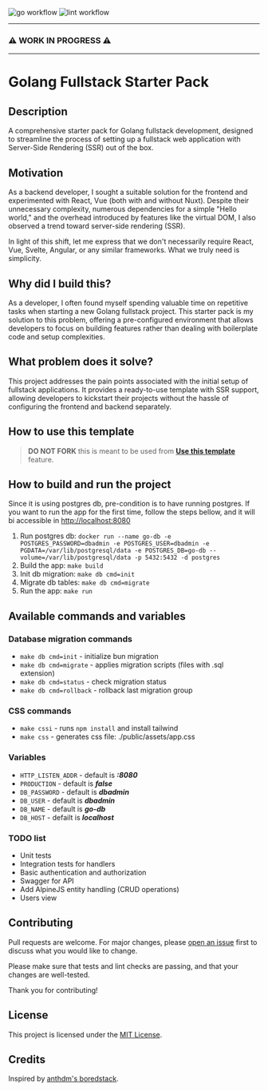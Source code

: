 ![go workflow](https://github.com/fmiskovic/go-starter/actions/workflows/go-ci.yml/badge.svg)
![lint workflow](https://github.com/fmiskovic/go-starter/actions/workflows/golangci-lint.yml/badge.svg)
___
### ⚠️ WORK IN PROGRESS ⚠️
___
# Golang Fullstack Starter Pack

## Description
A comprehensive starter pack for Golang fullstack development, designed to streamline the process of setting up a fullstack web application with Server-Side Rendering (SSR) out of the box.

## Motivation
As a backend developer, I sought a suitable solution for the frontend and experimented with React, Vue (both with and without Nuxt). Despite their unnecessary complexity, numerous dependencies for a simple "Hello world," and the overhead introduced by features like the virtual DOM, I also observed a trend toward server-side rendering (SSR).

In light of this shift, let me express that we don't necessarily require React, Vue, Svelte, Angular, or any similar frameworks. What we truly need is simplicity.

## Why did I build this?
As a developer, I often found myself spending valuable time on repetitive tasks when starting a new Golang fullstack project. This starter pack is my solution to this problem, offering a pre-configured environment that allows developers to focus on building features rather than dealing with boilerplate code and setup complexities.

## What problem does it solve?
This project addresses the pain points associated with the initial setup of fullstack applications. It provides a ready-to-use template with SSR support, allowing developers to kickstart their projects without the hassle of configuring the frontend and backend separately.

## How to use this template
> **DO NOT FORK** this is meant to be used from **[Use this template](https://github.com/fmiskovic/go-starter/generate)** feature.

## How to build and run the project
Since it is using postgres db, pre-condition is to have running postgres.
If you want to run the app for the first time, follow the steps bellow, and it will bi accessible in [http://localhost:8080](http://localhost:8080)

1) Run postgres db: ```docker run --name go-db -e POSTGRES_PASSWORD=dbadmin -e POSTGRES_USER=dbadmin -e PGDATA=/var/lib/postgresql/data -e POSTGRES_DB=go-db --volume=/var/lib/postgresql/data -p 5432:5432 -d postgres```
2) Build the app: ```make build```
3) Init db migration: ```make db cmd=init```
4) Migrate db tables: ```make db cmd=migrate```
5) Run the app: ```make run```

## Available commands and variables

### Database migration commands
- `make db cmd=init` - initialize bun migration
- `make db cmd=migrate` - applies migration scripts (files with .sql extension)
- `make db cmd=status` - check migration status
- `make db cmd=rollback` - rollback last migration group

### CSS commands
- `make cssi` - runs `npm install` and install tailwind
- `make css` - generates css file: ./public/assets/app.css

### Variables
- `HTTP_LISTEN_ADDR`  - default is ***:8080***
- `PRODUCTION` - default is ***false***
- `DB_PASSWORD` - default is ***dbadmin***
- `DB_USER` - default is ***dbadmin***
- `DB_NAME` - default is ***go-db***
- `DB_HOST` - defailt is ***localhost***

### TODO list
- Unit tests
- Integration tests for handlers
- Basic authentication and authorization
- Swagger for API
- Add AlpineJS entity handling (CRUD operations)
- Users view

## Contributing

Pull requests are welcome. For major changes, please [open an issue](https://github.com/fmiskovic/go-starter/issues/new) first to discuss what you would like to change.

Please make sure that tests and lint checks are passing, and that your changes are well-tested.

Thank you for contributing!

## License
This project is licensed under the [MIT License](https://github.com/fmiskovic/go-starter/blob/main/LICENSE.md).

## Credits
Inspired by [anthdm's boredstack](https://github.com/anthdm/boredstack).


